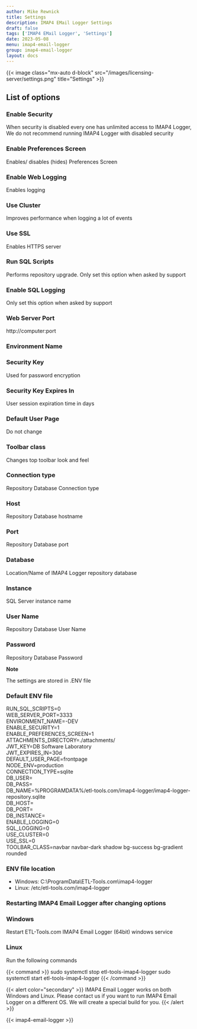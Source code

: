 ```yaml
---
author: Mike Rewnick
title: Settings
description: IMAP4 EMail Logger Settings
draft: false
tags: ['IMAP4 EMail Logger', 'Settings']
date: 2023-05-08
menu: imap4-email-logger
group: imap4-email-logger
layout: docs
---
```


{{< image class="mx-auto d-block"  src="/images/licensing-server/settings.png" title="Settings" >}}

## List of options

### Enable Security

When security is disabled every one has unlimited access to IMAP4 Logger, We do not recommend running IMAP4 Logger with disabled security

### Enable Preferences Screen

Enables/ disables (hides) Preferences Screen

### Enable Web Logging

Enables logging

### Use Cluster

Improves performance when logging a lot of events

### Use SSL

Enables HTTPS server

### Run SQL Scripts

Performs repository upgrade. Only set this option when asked by support

### Enable SQL Logging

Only set this option when asked by support

### Web Server Port

http://computer:port

### Environment Name

### Security Key

Used for password encryption

### Security Key Expires In

User session expiration time in days

### Default User Page

Do not change

### Toolbar class

Changes top toolbar look and feel

### Connection type

Repository Database Connection type

### Host

Repository Database hostname

### Port

Repository Database port

### Database

Location/Name of IMAP4 Logger repository database

### Instance

SQL Server instance name

### User Name

Repository Database User Name

### Password

Repository Database Password

**Note**

The settings are stored in .ENV file

### Default ENV file

RUN_SQL_SCRIPTS=0\
WEB_SERVER_PORT=3333\
ENVIRONMENT_NAME=-DEV\
ENABLE_SECURITY=1\
ENABLE_PREFERENCES_SCREEN=1\
ATTACHMENTS_DIRECTORY=./attachments/\
JWT_KEY=DB Software Laboratory\
JWT_EXPIRES_IN=30d\
DEFAULT_USER_PAGE=frontpage\
NODE_ENV=production\
CONNECTION_TYPE=sqlite\
DB_USER=\
DB_PASS=\
DB_NAME=%PROGRAMDATA%/etl-tools.com/imap4-logger/imap4-logger-repository.sqlite\
DB_HOST=\
DB_PORT=\
DB_INSTANCE=\
ENABLE_LOGGING=0\
SQL_LOGGING=0\
USE_CLUSTER=0\
USE_SSL=0\
TOOLBAR_CLASS=navbar navbar-dark shadow bg-success bg-gradient rounded

### ENV file location

- Windows: C:\ProgramData\ETL-Tools.com\imap4-logger
- Linux: /etc/etl-tools.com/imap4-logger

### Restarting IMAP4 Email Logger after changing options

### Windows

Restart ETL-Tools.com IMAP4 Email Logger (64bit) windows service

### Linux

Run the following commands

{{< command >}}
sudo systemctl stop etl-tools-imap4-logger
sudo systemctl start etl-tools-imap4-logger
{{< /command >}}

{{< alert color="secondary" >}}
IMAP4 Email Logger works on both Windows and Linux. Please contact us if you want to run IMAP4 Email Logger on a different OS. We will create a special build for you.
{{< /alert >}}

{{< imap4-email-logger >}}
